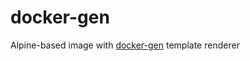 # docker-gen

Alpine-based image with [docker-gen](https://github.com/jwilder/docker-gen) template renderer
